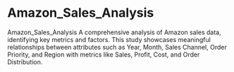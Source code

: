 # Amazon_Sales_Analysis
Amazon_Sales_Analysis A comprehensive analysis of Amazon sales data, identifying key metrics and factors. This study showcases meaningful relationships between attributes such as Year, Month, Sales Channel, Order Priority, and Region with metrics like Sales, Profit, Cost, and Order Distribution.
